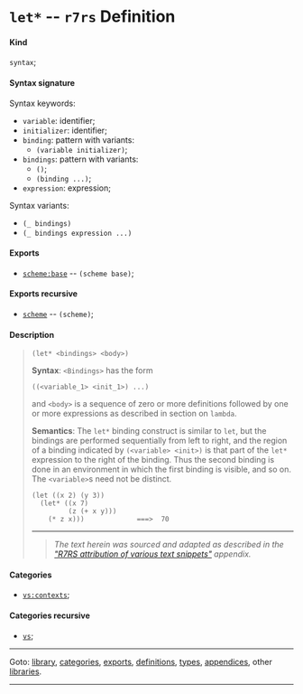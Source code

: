 

<a id='definition__r7rs__let_2a'></a>

# `let*` -- `r7rs` Definition


<a id='definition__r7rs__let_2a__kind'></a>

#### Kind

`syntax`;


<a id='definition__r7rs__let_2a__syntax-signature'></a>

#### Syntax signature

Syntax keywords:
 * `variable`: identifier;
 * `initializer`: identifier;
 * `binding`: pattern with variants:
   * `(variable initializer)`;
 * `bindings`: pattern with variants:
   * `()`;
   * `(binding ...)`;
 * `expression`: expression;

Syntax variants:
 * `(_ bindings)`
 * `(_ bindings expression ...)`


<a id='definition__r7rs__let_2a__exports'></a>

#### Exports

 * [`scheme:base`](../../r7rs/exports/scheme_3a_base.md#export__r7rs__scheme_3a_base) -- `(scheme base)`;


<a id='definition__r7rs__let_2a__exports-recursive'></a>

#### Exports recursive

 * [`scheme`](../../r7rs/exports/scheme.md#export__r7rs__scheme) -- `(scheme)`;


<a id='definition__r7rs__let_2a__description'></a>

#### Description

> ````
> (let* <bindings> <body>)
> ````
> 
> 
> **Syntax**:
> `<Bindings>` has the form
> ````
> ((<variable_1> <init_1>) ...)
> ````
> and `<body>` is a sequence of
> zero or more definitions followed by
> one or more expressions as described in section on `lambda`.
> 
> **Semantics**:
> The `let*` binding construct is similar to `let`, but the bindings are performed
> sequentially from left to right, and the region of a binding indicated
> by `(<variable> <init>)` is that part of the `let*`
> expression to the right of the binding.  Thus the second binding is done
> in an environment in which the first binding is visible, and so on.
> The `<variable>`s need not be distinct.
> 
> ````
> (let ((x 2) (y 3))
>   (let* ((x 7)
>          (z (+ x y)))
>     (* z x)))             ===>  70
> ````
> 
> 
> ----
> > *The text herein was sourced and adapted as described in the ["R7RS attribution of various text snippets"](../../r7rs/appendices/attribution.md#appendix__r7rs__attribution) appendix.*


<a id='definition__r7rs__let_2a__categories'></a>

#### Categories

 * [`vs:contexts`](../../vonuvoli/categories/vs_3a_contexts.md#category__vonuvoli__vs_3a_contexts);


<a id='definition__r7rs__let_2a__categories-recursive'></a>

#### Categories recursive

 * [`vs`](../../vonuvoli/categories/vs.md#category__vonuvoli__vs);

----

Goto: [library](../../r7rs/_index.md#library__r7rs), [categories](../../r7rs/categories/_index.md#toc__r7rs__categories), [exports](../../r7rs/exports/_index.md#toc__r7rs__exports), [definitions](../../r7rs/definitions/_index.md#toc__r7rs__definitions), [types](../../r7rs/types/_index.md#toc__r7rs__types), [appendices](../../r7rs/appendices/_index.md#toc__r7rs__appendices), other [libraries](../../_libraries.md#toc__libraries).

----

